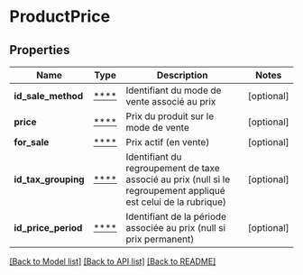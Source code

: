 # ProductPrice

## Properties
Name | Type | Description | Notes
------------ | ------------- | ------------- | -------------
**id_sale_method** | [****](.md) | Identifiant du mode de vente associé au prix | [optional] 
**price** | [****](.md) | Prix du produit sur le mode de vente | [optional] 
**for_sale** | [****](.md) | Prix actif (en vente) | [optional] 
**id_tax_grouping** | [****](.md) | Identifiant du regroupement de taxe associé au prix (null si le regroupement appliqué est celui de la rubrique) | [optional] 
**id_price_period** | [****](.md) | Identifiant de la période associée au prix (null si prix permanent) | [optional] 

[[Back to Model list]](../../README.md#documentation-for-models) [[Back to API list]](../../README.md#documentation-for-api-endpoints) [[Back to README]](../../README.md)

